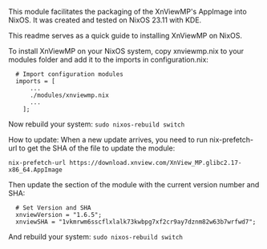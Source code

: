 This module facilitates the packaging of the XnViewMP's AppImage into NixOS. It was created and tested on NixOS 23.11 with KDE.

This readme serves as a quick guide to installing XnViewMP on NixOS.

To install XnViewMP on your NixOS system, copy xnviewmp.nix to your modules folder and add it to the imports in configuration.nix:

```
  # Import configuration modules
  imports = [
      ...
      ./modules/xnviewmp.nix
      ...
    ];                      
```
Now rebuild your system: ```sudo nixos-rebuild switch```

How to update:
When a new update arrives, you need to run nix-prefetch-url to get the SHA of the file to update the module:

```
nix-prefetch-url https://download.xnview.com/XnView_MP.glibc2.17-x86_64.AppImage
```
Then update the section of the module with the current version number and SHA:

```
  # Set Version and SHA
  xnviewVersion = "1.6.5";
  xnviewSHA = "1vkmrwm6sscflxlalk73kwbpg7xf2cr9ay7dznm82w63b7wrfwd7";
```

And rebuild your system: ```sudo nixos-rebuild switch```

